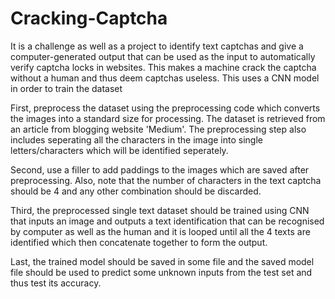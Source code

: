 # Cracking-Captcha
It is a challenge as well as a project to identify text captchas and give a computer-generated output that can be used as the input to automatically verify captcha locks in websites. This makes a machine crack the captcha without a human and thus deem captchas useless. This uses a CNN model in order to train the dataset

First, preprocess the dataset using the preprocessing code which converts the images into a standard size for processing. The dataset is retrieved from an article from blogging website 'Medium'. The preprocessing step also includes seperating all the characters in the image into single letters/characters which will be identified seperately.

Second, use a filler to add paddings to the images which are saved after preprocessing. Also, note that the number of characters in the text captcha should be 4 and any other combination should be discarded.

Third, the preprocessed single text dataset should be trained using CNN that inputs an image and outputs a text identification that can be recognised by computer as well as the human and it is looped until all the 4 texts are identified which then concatenate together to form the output.

Last, the trained model should be saved in some file and the saved model file should be used to predict some unknown inputs from the test set and thus test its accuracy.
